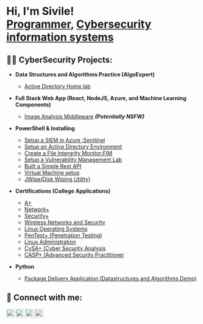<h1>Hi, I'm Sivile! <br/><a href="https://github.com/joshmadakor1">Programmer</a>, <a href="https://www.linkedin.com/in/joshmadakor/">Cybersecurity information systems</a>
<h2>👨‍💻 CyberSecurity Projects:</h2>

- <b>Data Structures and Algorithms Practice (AlgoExpert)</b>
  - [Active Directory Home lab](https://github.com/joshmadakor1/Algorithms-Practice)
- <b>Full Stack Web App (React, NodeJS, Azure, and Machine Learning Components)</b>
  - [Image Analysis Middleware](https://github.com/joshmadakor1/4chan-Image-Analysis-Middleware-C964) <b><i>(Potentially NSFW)</b></i>
- <b>PowerShell & Installing</b>
  - [Setup a SIEM in Azure :Senitinel](https://github.com/joshmadakor1/Sentinel-Lab)
  - [Setup an Active Directory Environment](https://github.com/joshmadakor1/Jwipe.PowerShell)
  - [Create a File Intergrity Monitor:FIM](https://github.com/joshmadakor1/AD_PS)
  - [Setup a Vulnerability Management Lab](https://github.com/joshmadakor1/PowerShell-Integrity-FIM)
  - [Built a Simple Rest API](https://github.com/joshmadakor1/Algorithms-Practice)
  - [Virtual Machine setup](https://github.com/joshmadakor1/Algorithms-Practice)
  - [JWipe(Disk Wiping Utility)](https://github.com/joshmadakor1/Algorithms-Practice)
- <b>Certifications (College Applications)</b>

  - [A+](https://github.com/joshmadakor1/Algorithms-Practice)
  - [Network+](https://github.com/joshmadakor1/Algorithms-Practice)
  - [Security+](https://github.com/joshmadakor1/Algorithms-Practice)
  - [Wireless Networks and Security](https://github.com/joshmadakor1/Algorithms-Practice)
  - [Linux Operating Systems](https://github.com/joshmadakor1/Algorithms-Practice)
  - [PenTest+ (Penetration Testing)](https://github.com/joshmadakor1/Algorithms-Practice)
  - [Linux Administration](https://github.com/joshmadakor1/Algorithms-Practice)
  - [CySA+ (Cyber Security Analysis](https://github.com/joshmadakor1/Algorithms-Practice)
  - [CASP+ (Advanced Security Practitioner](https://github.com/joshmadakor1/Algorithms-Practice)
  
- <b>Python</b>
  - [Package Delivery Application (Datastructures and Algorithms Demo)](https://github.com/joshmadakor1/Package-Delivery-Pathfinding-Algorithm)

<h2> 🤳 Connect with me:</h2>

[<img align="left" alt="Sivilekete | YouTube" width="22px" src="https://cdn.jsdelivr.net/npm/simple-icons@v3/icons/youtube.svg" />][youtube]
[<img align="left" alt="Sivilekete | Twitter" width="22px" src="https://cdn.jsdelivr.net/npm/simple-icons@v3/icons/twitter.svg" />][twitter]
[<img align="left" alt="Sivilekete | LinkedIn" width="22px" src="https://cdn.jsdelivr.net/npm/simple-icons@v3/icons/linkedin.svg" />][linkedin]
[<img align="left" alt="Sivilekete | Instagram" width="22px" src="https://cdn.jsdelivr.net/npm/simple-icons@v3/icons/instagram.svg" />][instagram]

[twitter]: https://twitter.com/sivilekete
[youtube]: https://www.youtube.com/c/sivilekete
[instagram]: https://www.instagram.com/sivilekete/
[linkedin]: https://linkedin.com/in/sivilekete

<!--!>
